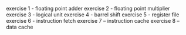 ﻿exercise 1 - floating point adder
exercise 2 - floating point multiplier
exercise 3 - logical unit
exercise 4 - barrel shift
exercise 5 - register file
exercise 6 - instruction fetch
exercise 7 – instruction cache
exercise 8 – data cache

